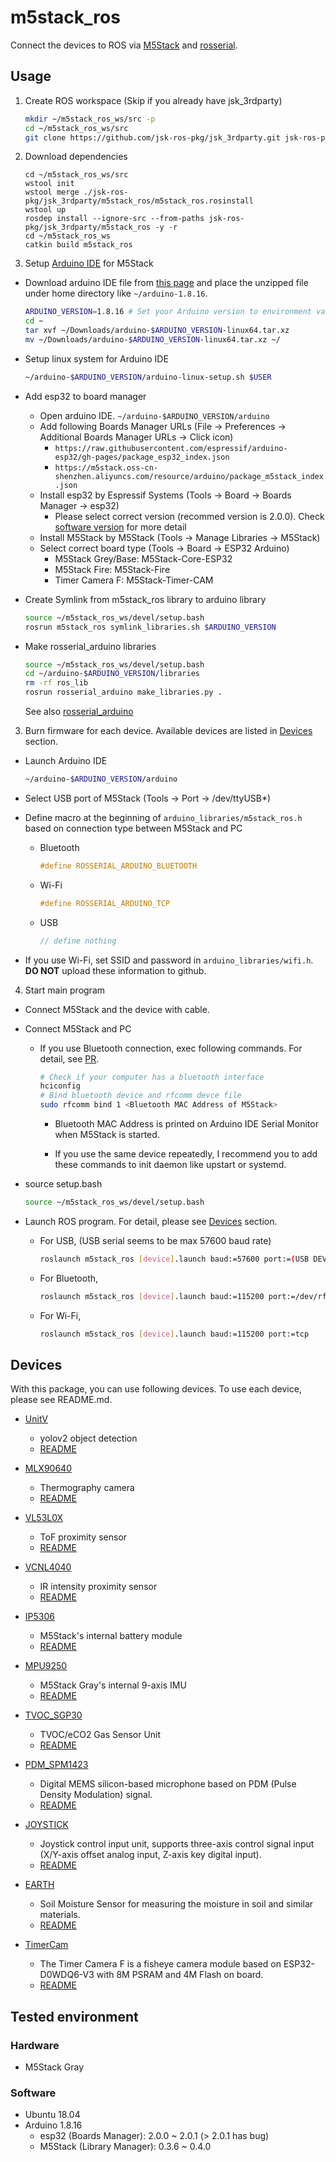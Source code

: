 # m5stack_ros

Connect the devices to ROS via [M5Stack](https://m5stack.com/) and [rosserial](https://github.com/ros-drivers/rosserial).

## Usage

1. Create ROS workspace (Skip if you already have jsk_3rdparty)

    ```bash
    mkdir ~/m5stack_ros_ws/src -p
    cd ~/m5stack_ros_ws/src
    git clone https://github.com/jsk-ros-pkg/jsk_3rdparty.git jsk-ros-pkg/jsk_3rdparty
    ```

2. Download dependencies
    ```
    cd ~/m5stack_ros_ws/src
    wstool init
    wstool merge ./jsk-ros-pkg/jsk_3rdparty/m5stack_ros/m5stack_ros.rosinstall
    wstool up
    rosdep install --ignore-src --from-paths jsk-ros-pkg/jsk_3rdparty/m5stack_ros -y -r
    cd ~/m5stack_ros_ws
    catkin build m5stack_ros
    ```

2. Setup [Arduino IDE](https://www.arduino.cc/en/software/) for M5Stack

  - Download arduino IDE file from [this page](https://www.arduino.cc/en/software ) and place the unzipped file under home directory like `~/arduino-1.8.16`.
    ```bash
    ARDUINO_VERSION=1.8.16 # Set your Arduino version to environment variable
    cd ~
    tar xvf ~/Downloads/arduino-$ARDUINO_VERSION-linux64.tar.xz
    mv ~/Downloads/arduino-$ARDUINO_VERSION-linux64.tar.xz ~/
    ```

  - Setup linux system for Arduino IDE

    ```bash
    ~/arduino-$ARDUINO_VERSION/arduino-linux-setup.sh $USER
    ```

  - Add esp32 to board manager
    - Open arduino IDE. `~/arduino-$ARDUINO_VERSION/arduino`
    - Add following Boards Manager URLs (File -> Preferences -> Additional Boards Manager URLs -> Click icon)
      - `https://raw.githubusercontent.com/espressif/arduino-esp32/gh-pages/package_esp32_index.json`
      - `https://m5stack.oss-cn-shenzhen.aliyuncs.com/resource/arduino/package_m5stack_index.json`
    - Install esp32 by Espressif Systems (Tools -> Board -> Boards Manager -> esp32)
      - Please select correct version (recommed version is 2.0.0). Check [software version](https://github.com/708yamaguchi/jsk_3rdparty/tree/m5stack-ros-/m5stack_ros#software) for more detail
    - Install M5Stack by M5Stack (Tools -> Manage Libraries -> M5Stack)
    - Select correct board type (Tools -> Board -> ESP32 Arduino)
      - M5Stack Grey/Base: M5Stack-Core-ESP32
      - M5Stack Fire: M5Stack-Fire
      - Timer Camera F: M5Stack-Timer-CAM

  - Create Symlink from m5stack_ros library to arduino library

    ```bash
    source ~/m5stack_ros_ws/devel/setup.bash
    rosrun m5stack_ros symlink_libraries.sh $ARDUINO_VERSION
    ```

  - Make rosserial_arduino libraries

    ```bash
    source ~/m5stack_ros_ws/devel/setup.bash
    cd ~/arduino-$ARDUINO_VERSION/libraries
    rm -rf ros_lib
    rosrun rosserial_arduino make_libraries.py .
    ```

    See also [rosserial_arduino](http://wiki.ros.org/rosserial_arduino/Tutorials/Arduino%20IDE%20Setup)

3. Burn firmware for each device. Available devices are listed in [Devices](https://github.com/jsk-ros-pkg/jsk_3rdparty/tree/master/m5stack_ros#devices) section.

  - Launch Arduino IDE

    ```bash
    ~/arduino-$ARDUINO_VERSION/arduino
    ```

  - Select USB port of M5Stack (Tools -> Port -> /dev/ttyUSB*)

  - Define macro at the beginning of `arduino_libraries/m5stack_ros.h` based on connection type between M5Stack and PC

    - Bluetooth

      ```C
      #define ROSSERIAL_ARDUINO_BLUETOOTH
      ```

    - Wi-Fi

      ```C
      #define ROSSERIAL_ARDUINO_TCP
      ```

    - USB

      ```C
      // define nothing
      ```

  - If you use Wi-Fi, set SSID and password in `arduino_libraries/wifi.h`. **DO NOT** upload these information to github.

4.  Start main program

  - Connect M5Stack and the device with cable.

  - Connect M5Stack and PC

    - If you use Bluetooth connection, exec following commands. For detail, see [PR](https://github.com/ros-drivers/rosserial/pull/569).

      ```bash
      # Check if your computer has a bluetooth interface
      hciconfig
      # Bind bluetooth device and rfcomm devce file
      sudo rfcomm bind 1 <Bluetooth MAC Address of M5Stack>
      ```

      - Bluetooth MAC Address is printed on Arduino IDE Serial Monitor when M5Stack is started.

      - If you use the same device repeatedly, I recommend you to add these commands to init daemon like upstart or systemd.

  - source setup.bash

    ```bash
    source ~/m5stack_ros_ws/devel/setup.bash
    ```

  - Launch ROS program. For detail, please see [Devices](https://github.com/jsk-ros-pkg/jsk_3rdparty/tree/master/m5stack_ros#devices) section.

    - For USB, (USB serial seems to be max 57600 baud rate)

      ```bash
      roslaunch m5stack_ros [device].launch baud:=57600 port:=(USB DEVICE like /dev/ttyUSB0)
      ```

    - For Bluetooth,

      ```bash
      roslaunch m5stack_ros [device].launch baud:=115200 port:=/dev/rfcomm1
      ```

    - For Wi-Fi,

      ```bash
      roslaunch m5stack_ros [device].launch baud:=115200 port:=tcp
      ```

## Devices

With this package, you can use following devices. To use each device, please see README.md.

- [UnitV](https://shop.m5stack.com/products/unitv-ai-camera)

    - yolov2 object detection
    - [README](https://github.com/jsk-ros-pkg/jsk_3rdparty/tree/master/m5stack_ros/sketches/UnitV)

- [MLX90640](https://www.sparkfun.com/products/14843)

    - Thermography camera
    - [README](https://github.com/jsk-ros-pkg/jsk_3rdparty/tree/master/m5stack_ros/sketches/MLX90640)

- [VL53L0X](https://www.adafruit.com/product/3317)

    - ToF proximity sensor
    - [README](https://github.com/jsk-ros-pkg/jsk_3rdparty/tree/master/m5stack_ros/sketches/VL53l0X)

- [VCNL4040](https://www.sparkfun.com/products/15177)

    - IR intensity proximity sensor
    - [README](https://github.com/jsk-ros-pkg/jsk_3rdparty/tree/master/m5stack_ros/sketches/VCNL4040)

- [IP5306](http://www.injoinic.com/wwwroot/uploads/files/20200221/0405f23c247a34d3990ae100c8b20a27.pdf)

    - M5Stack's internal battery module
    - [README](https://github.com/jsk-ros-pkg/jsk_3rdparty/tree/master/m5stack_ros/sketches/IP5306)

- [MPU9250](https://invensense.tdk.com/download-pdf/mpu-9250-datasheet/)

    - M5Stack Gray's internal 9-axis IMU
    - [README](https://github.com/jsk-ros-pkg/jsk_3rdparty/tree/master/m5stack_ros/sketches/MPU9250)

- [TVOC_SGP30](https://shop.m5stack.com/products/tvoc-eco2-gas-unit-sgp30)

    - TVOC/eCO2 Gas Sensor Unit
    - [README](https://github.com/jsk-ros-pkg/jsk_3rdparty/tree/master/m5stack_ros/sketches/TVOC_SGP30)
- [PDM_SPM1423](https://shop.m5stack.com/products/pdm-microphone-unit-spm1423)

    - Digital MEMS silicon-based microphone based on PDM (Pulse Density Modulation) signal.
    - [README](https://github.com/jsk-ros-pkg/jsk_3rdparty/tree/master/m5stack_ros/sketches/PDM_SPM1423)

- [JOYSTICK](https://docs.m5stack.com/en/unit/joystick)

    - Joystick control input unit, supports three-axis control signal input (X/Y-axis offset analog input, Z-axis key digital input).
    - [README](https://github.com/jsk-ros-pkg/jsk_3rdparty/tree/master/m5stack_ros/sketches/JOYSTICK)

- [EARTH](https://shop.m5stack.com/products/earth-sensor-unit)

    - Soil Moisture Sensor for measuring the moisture in soil and similar materials.
    - [README](https://github.com/jsk-ros-pkg/jsk_3rdparty/tree/master/m5stack_ros/sketches/EARTH)

- [TimerCam](https://docs.m5stack.com/en/unit/timercam_f)

    - The Timer Camera F is a fisheye camera module based on ESP32-D0WDQ6-V3 with 8M PSRAM and 4M Flash on board.
    - [README](https://github.com/jsk-ros-pkg/jsk_3rdparty/tree/master/m5stack_ros/sketches/TimerCam)

## Tested environment

### Hardware

- M5Stack Gray

### Software

- Ubuntu 18.04
- Arduino 1.8.16
  - esp32 (Boards Manager): 2.0.0 ~ 2.0.1 (> 2.0.1 has bug)
  - M5Stack (Library Manager): 0.3.6 ~ 0.4.0
